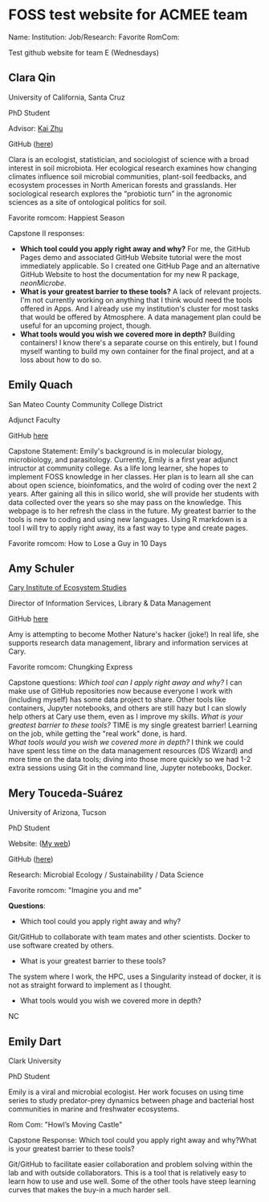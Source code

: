 # FOSS test website for ACMEE team

Name: 
Institution:
Job/Research:
Favorite RomCom:




Test github website for team E (Wednesdays)


## Clara Qin

University of California, Santa Cruz

PhD Student

Advisor: [Kai Zhu](https://zhulab.ucsc.edu/)

GitHub ([here](https://github.com/claraqin))

Clara is an ecologist, statistician, and sociologist of science with a broad interest in soil microbiota. Her ecological research examines how changing climates influence soil microbial communities, plant-soil feedbacks, and ecosystem processes in North American forests and grasslands. Her sociological research explores the “probiotic turn” in the agronomic sciences as a site of ontological politics for soil.

Favorite romcom: Happiest Season

Capstone II responses:

* **Which tool could you apply right away and why?** For me, the GitHub Pages demo and associated GitHub Website tutorial were the most immediately applicable. So I created one GitHub Page and an alternative GitHub Website to host the documentation for my new R package, *neonMicrobe*. 
* **What is your greatest barrier to these tools?** A lack of relevant projects. I'm not currently working on anything that I think would need the tools offered in Apps. And I already use my institution's cluster for most tasks that would be offered by Atmosphere. A data management plan could be useful for an upcoming project, though.
* **What tools would you wish we covered more in depth?** Building containers! I know there's a separate course on this entirely, but I found myself wanting to build my own container for the final project, and at a loss about how to do so.



## Emily Quach

San Mateo County Community College District

Adjunct Faculty

GitHub [here](https://github.com/emilyvquach/MyfirstGithub/blob/main/README.md)

Capstone Statement: Emily's background is in molecular biology, microbiology, and parasitology. Currently, Emily is a first year adjunct intructor at community college. As a life long learner, she hopes to implement FOSS knowledge in her classes. Her plan is to learn all she can about open science, bioinfomatics, and the wolrd of coding over the next 2 years. After gaining all this in silico world, she will provide her students with data collected over the years so she may pass on the knowledge. This webpage is to her refresh the class in the future. My greatest barrier to the tools is new to coding and using new languages. Using R markdown is a tool I will try to apply right away, its a fast way to type and create pages. 

Favorite romcom: How to Lose a Guy in 10 Days


## Amy Schuler

[Cary Institute of Ecosystem Studies](https://www.caryinstitute.org/)

Director of Information Services, Library & Data Management

GitHub [here](https://github.com/schulera)

Amy is attempting to become Mother Nature's hacker (joke!) In real life, she supports research data management, library and information services at Cary.

Favorite romcom: Chungking Express

Capstone questions:
_Which tool can I apply right away and why?_  I can make use of GitHub repositories now because everyone I work with (including myself) has some data project to share.  Other tools like containers, Jupyter notebooks, and others are still hazy but I can slowly help others at Cary use them, even as I improve my skills.
_What is your greatest barrier to these tools?_
TIME is my single greatest barrier!  Learning on the job, while getting the "real work" done, is hard.  
_What tools would you wish we covered more in depth?_
I think we could have spent less time on the data management resources (DS Wizard) and more time on the data tools; diving into those more quickly so we had 1-2 extra sessions using Git in the command line, Jupyter notebooks, Docker.


## Mery Touceda-Suárez

University of Arizona, Tucson

PhD Student

Website: ([My web](https://merytouceda.github.io/mywebsite/index.html))

GitHub ([here](https://github.com/MeryTouceda))

Research: Microbial Ecology / Sustainability / Data Science

Favorite romcom: "Imagine you and me"


__Questions__: 

- Which tool could you apply right away and why?

Git/GitHub to collaborate with team mates and other scientists.
Docker to use software created by others. 


- What is your greatest barrier to these tools?

The system where I work, the HPC, uses a Singularity instead of docker, it is not as straight forward to implement as I thought. 


- What tools would you wish we covered more in depth?

NC


## Emily Dart

Clark University

PhD Student

Emily is a viral and microbial ecologist. Her work focuses on using time series to study predator-prey dynamics between phage and bacterial host communities in marine and freshwater ecosystems.

Rom Com: "Howl’s Moving Castle"

Capstone Response: Which tool could you apply right away and why?What is your greatest barrier to these tools? 

Git/GitHub to facilitate easier collaboration and problem solving within the lab and with outside collaborators. This is a tool that is relatively easy to learn how to use and use well. Some of the other tools have steep learning curves that makes the buy-in a much harder sell.

